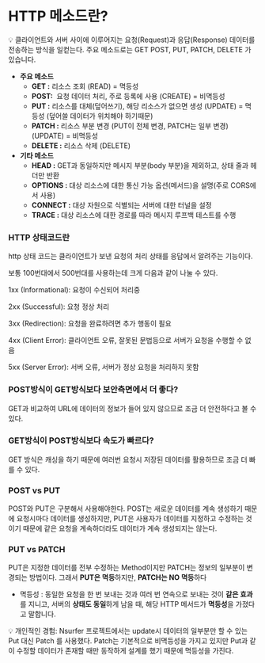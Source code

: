 # HTTP 메소드란?

<aside>
💡 클라이언트와 서버 사이에 이루어지는 요청(Request)과 응답(Response) 데이터를 전송하는 방식을 일컫는다. 주요 메소드로는 GET POST, PUT, PATCH, DELETE 가 있습니다.

</aside>

- **주요 메소드**
    - **GET :** 리소스 조회 (READ) = 멱등성
    - **POST:**  요청 데이터 처리, 주로 등록에 사용 (CREATE) = 비멱등성
    - **PUT :** 리소스를 대체(덮어쓰기), 해당 리소스가 없으면 생성 (UPDATE) = 멱등성 (덮어쓸 데이터가 위치해야 하기때문)
    - **PATCH :** 리소스 부분 변경 (PUT이 전체 변경, PATCH는 일부 변경) (UPDATE) = 비멱등성
    - **DELETE :** 리소스 삭제 (DELETE)
- **기타 메소드**
    - **HEAD :** GET과 동일하지만 메시지 부분(body 부분)을 제외하고, 상태 줄과 헤더만 반환
    - **OPTIONS :** 대상 리소스에 대한 통신 가능 옵션(메서드)을 설명(주로 CORS에서 사용)
    - **CONNECT :** 대상 자원으로 식별되는 서버에 대한 터널을 설정
    - **TRACE :** 대상 리소스에 대한 경로를 따라 메시지 루프백 테스트를 수행
    

### HTTP 상태코드란

http 상태 코드는 클라이언트가 보낸 요청의 처리 상태를 응답에서 알려주는 기능이다.

보통 100번대에서 500번대를 사용하는데 크게 다음과 같이 나눌 수 있다.

1xx (Informational): 요청이 수신되어 처리중

2xx (Successful): 요청 정상 처리

3xx (Redirection): 요청을 완료하려면 추가 행동이 필요

4xx (Client Error): 클라이언트 오류, 잘못된 문법등으로 서버가 요청을 수행할 수 없음

5xx (Server Error): 서버 오류, 서버가 정상 요청을 처리하지 못함

### POST방식이 GET방식보다 보안측면에서 더 좋다?

GET과 비교하여 URL에 데이터의 정보가 들어 있지 않으므로 조금 더 안전하다고 볼 수 있다.

### GET방식이 POST방식보다 속도가 빠르다?

GET 방식은 캐싱을 하기 때문에 여러번 요청시 저장된 데이터를 활용하므로 조금 더 빠를 수 있다.

### POST vs PUT

POST와 PUT은 구분해서 사용해야한다. POST는 새로운 데이터를 계속 생성하기 때문에 요청시마다 데이터를 생성하지만, PUT은 사용자가 데이터를 지정하고 수정하는 것이기 때문에 같은 요청을 계속하더라도 데이터가 계속 생성되지는 않는다.

### PUT vs PATCH

PUT은 지정한 데이터를 전부 수정하는 Method이지만 PATCH는 정보의 일부분이 변경되는 방법이다. 그래서 **PUT은 멱등**하지만, **PATCH는 NO 멱등**하다

- 멱등성 : 동일한 요청을 한 번 보내는 것과 여러 번 연속으로 보내는 것이 **같은 효과**를 지니고, 서버의 **상태도 동일**하게 남을 때, 해당 HTTP 메서드가 **멱등성**을 가졌다고 말합니다.

<aside>
💡 개인적인 경험: Nsurfer 프로젝트에서는 update시 데이터의 일부분만 할 수 있는 Put 대신 Patch 를 사용했다.  Patch는 기본적으로 비멱등성을 가지고 있지만 Put과 같이 수정할 데이터가 존재할 때만 동작하게 설계를 했기 때문에 멱등성을 가진다.

</aside>
